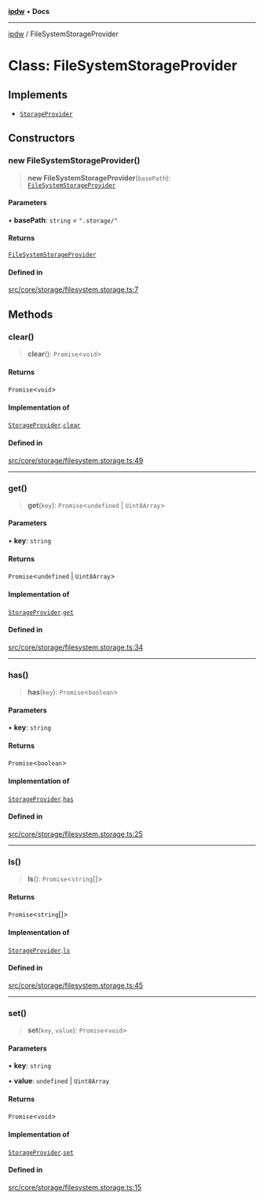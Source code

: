 [**ipdw**](../README.md) • **Docs**

***

[ipdw](../globals.md) / FileSystemStorageProvider

# Class: FileSystemStorageProvider

## Implements

- [`StorageProvider`](../interfaces/StorageProvider.md)

## Constructors

### new FileSystemStorageProvider()

> **new FileSystemStorageProvider**(`basePath`): [`FileSystemStorageProvider`](FileSystemStorageProvider.md)

#### Parameters

• **basePath**: `string` = `".storage/"`

#### Returns

[`FileSystemStorageProvider`](FileSystemStorageProvider.md)

#### Defined in

[src/core/storage/filesystem.storage.ts:7](https://github.com/ansi-code/ipdw/blob/ddce49f30075d034810cb5fb58d4bd8d0a9b98e6/src/core/storage/filesystem.storage.ts#L7)

## Methods

### clear()

> **clear**(): `Promise`\<`void`\>

#### Returns

`Promise`\<`void`\>

#### Implementation of

[`StorageProvider`](../interfaces/StorageProvider.md).[`clear`](../interfaces/StorageProvider.md#clear)

#### Defined in

[src/core/storage/filesystem.storage.ts:49](https://github.com/ansi-code/ipdw/blob/ddce49f30075d034810cb5fb58d4bd8d0a9b98e6/src/core/storage/filesystem.storage.ts#L49)

***

### get()

> **get**(`key`): `Promise`\<`undefined` \| `Uint8Array`\>

#### Parameters

• **key**: `string`

#### Returns

`Promise`\<`undefined` \| `Uint8Array`\>

#### Implementation of

[`StorageProvider`](../interfaces/StorageProvider.md).[`get`](../interfaces/StorageProvider.md#get)

#### Defined in

[src/core/storage/filesystem.storage.ts:34](https://github.com/ansi-code/ipdw/blob/ddce49f30075d034810cb5fb58d4bd8d0a9b98e6/src/core/storage/filesystem.storage.ts#L34)

***

### has()

> **has**(`key`): `Promise`\<`boolean`\>

#### Parameters

• **key**: `string`

#### Returns

`Promise`\<`boolean`\>

#### Implementation of

[`StorageProvider`](../interfaces/StorageProvider.md).[`has`](../interfaces/StorageProvider.md#has)

#### Defined in

[src/core/storage/filesystem.storage.ts:25](https://github.com/ansi-code/ipdw/blob/ddce49f30075d034810cb5fb58d4bd8d0a9b98e6/src/core/storage/filesystem.storage.ts#L25)

***

### ls()

> **ls**(): `Promise`\<`string`[]\>

#### Returns

`Promise`\<`string`[]\>

#### Implementation of

[`StorageProvider`](../interfaces/StorageProvider.md).[`ls`](../interfaces/StorageProvider.md#ls)

#### Defined in

[src/core/storage/filesystem.storage.ts:45](https://github.com/ansi-code/ipdw/blob/ddce49f30075d034810cb5fb58d4bd8d0a9b98e6/src/core/storage/filesystem.storage.ts#L45)

***

### set()

> **set**(`key`, `value`): `Promise`\<`void`\>

#### Parameters

• **key**: `string`

• **value**: `undefined` \| `Uint8Array`

#### Returns

`Promise`\<`void`\>

#### Implementation of

[`StorageProvider`](../interfaces/StorageProvider.md).[`set`](../interfaces/StorageProvider.md#set)

#### Defined in

[src/core/storage/filesystem.storage.ts:15](https://github.com/ansi-code/ipdw/blob/ddce49f30075d034810cb5fb58d4bd8d0a9b98e6/src/core/storage/filesystem.storage.ts#L15)
